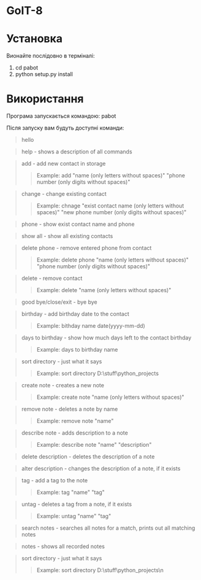 # GoIT-8


# Установка 

Вионайте послідовно в терміналі:


1. cd pabot
2. python setup.py install


# Використання

Програма запускається командою: pabot

Після запуску вам будуть доступні команди:

> hello
 
> help - shows a description of all commands

> add - add new contact in storage 
>>Example: add "name (only letters without spaces)" "phone number (only digits without spaces)"

> change - change existing contact 
>>Example: chnage "exist contact name (only letters without spaces)" "new phone number (only digits without spaces)"

> phone - show exist contact name and phone

> show all - show all existing contacts

> delete phone - remove entered phone from contact 
>>Example: delete phone "name (only letters without spaces)" "phone number (only digits without spaces)"

> delete - remove contact
>>Example: delete "name (only letters without spaces)" 

> good bye/close/exit - bye bye

> birthday - add birthday date to the contact 
>>Example: bithday name date(yyyy-mm-dd)

> days to birthday - show how much days left to the contact birthday 
>>Example: days to birthday name

> sort directory - just what it says 
>>Example: sort directory D:\\stuff\\python_projects

> create note - creates a new note 
>>Example: create note "name (only letters without spaces)"

> remove note - deletes a note by name 
>>Example: remove note "name"

> describe note - adds description to a note 
>>Example: describe note "name" "description"

> delete description - deletes the description of a note 

> alter description - changes the description of a note, if it exists

> tag - add a tag to the note 
>>Example: tag "name" "tag"

> untag - deletes a tag from a note, if it exists 
>>Example: untag "name" "tag"

> search notes - searches all notes for a match, prints out all matching notes

> notes - shows all recorded notes

> sort directory - just what it says 
>>Example: sort directory D:\\stuff\\python_projects\n

